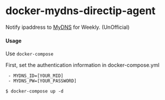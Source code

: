 # docker-mydns-directip-agent

Notify ipaddress to [MyDNS](https://www.mydns.jp) for Weekly. (UnOfficial)

#### Usage

Use `docker-compose`

First, set the authentication information in docker-compose.yml

```
 - MYDNS_ID=[YOUR_MID]
 - MYDNS_PW=[YOUR_PASSWORD]
```

```
$ docker-compose up -d
```
